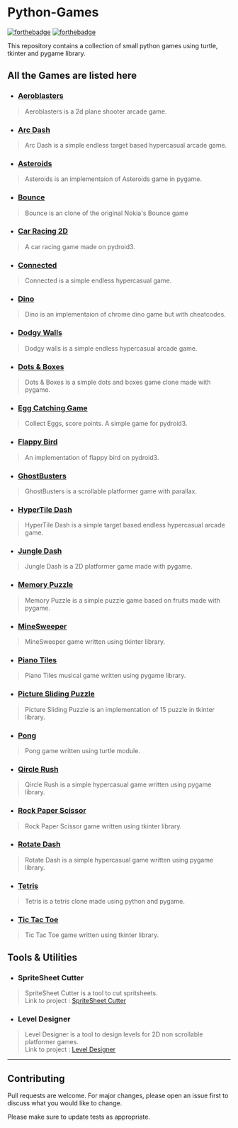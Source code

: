 # Python-Games

[![forthebadge](https://forthebadge.com/images/badges/made-with-python.svg)](https://forthebadge.com)
[![forthebadge](https://forthebadge.com/images/badges/check-it-out.svg)](https://forthebadge.com)

This repository contains a collection of small python games using turtle, tkinter
and pygame library.

## All the Games are listed here

* ### [Aeroblasters](https://github.com/ibra-kdbra/pygame-collection/tree/main/Aeroblasters)
 >
 > Aeroblasters is a 2d plane shooter arcade game.

* ### [Arc Dash](https://github.com/ibra-kdbra/pygame-collection/tree/main/Arc%20Dash)
 >
 > Arc Dash is a simple endless target based hypercasual arcade game.

* ### [Asteroids](https://github.com/ibra-kdbra/pygame-collection/tree/main/Asteroids)
 >
 > Asteroids is an implementaion of Asteroids game in pygame.

* ### [Bounce](https://github.com/ibra-kdbra/pygame-collection/tree/main/Bounce)
 >
 > Bounce is an clone of the original Nokia's Bounce game

* ### [Car Racing 2D](https://github.com/ibra-kdbra/pygame-collection/tree/main/Car%20Racing%202d)
 >
 > A car racing game made on pydroid3.

* ### [Connected](https://github.com/ibra-kdbra/pygame-collection/tree/main/Connected)
 >
 > Connected is a simple endless hypercasual game.

* ### [Dino](https://github.com/ibra-kdbra/pygame-collection/tree/main/Dino)
 >
 > Dino is an implementaion of chrome dino game but with cheatcodes.

* ### [Dodgy Walls](https://github.com/ibra-kdbra/pygame-collection/tree/main/Dodgy%20Walls)
 >
 > Dodgy walls is a simple endless hypercasual arcade game.

* ### [Dots & Boxes](https://github.com/ibra-kdbra/pygame-collection/tree/main/Dots%20%26%20Boxes)
 >
 > Dots & Boxes is a simple dots and boxes game clone made with pygame.

* ### [Egg Catching Game](https://github.com/ibra-kdbra/pygame-collection/tree/main/Egg%20Catching%20Game)
 >
 > Collect Eggs, score points. A simple game for pydroid3.

* ### [Flappy Bird](https://github.com/ibra-kdbra/pygame-collection/tree/main/Flappy%20Bird)
 >
 > An implementation of flappy bird on pydroid3.

* ### [GhostBusters](https://github.com/ibra-kdbra/pygame-collection/tree/main/GhostBusters)
 >
 > GhostBusters is a scrollable platformer game with parallax.

* ### [HyperTile Dash](https://github.com/ibra-kdbra/pygame-collection/tree/main/HyperTile%20Dash)
 >
 > HyperTile Dash is a simple target based endless hypercasual arcade game.

* ### [Jungle Dash](https://github.com/ibra-kdbra/pygame-collection/tree/main/Jungle%20Dash)
 >
 > Jungle Dash is a 2D platformer game made with pygame.

* ### [Memory Puzzle](https://github.com/ibra-kdbra/pygame-collection/tree/main/Memory%20Puzzle)
 >
 > Memory Puzzle is a simple puzzle game based on fruits made with pygame.

* ### [MineSweeper](https://github.com/ibra-kdbra/pygame-collection/tree/main/MineSweeper)
 >
 > MineSweeper game written using tkinter library.

* ### [Piano Tiles](https://github.com/ibra-kdbra/pygame-collection/tree/main/Piano%20Tiles)
 >
 > Piano Tiles musical game written using pygame library.

* ### [Picture Sliding Puzzle](https://github.com/ibra-kdbra/pygame-collection/tree/main/Picture%20Sliding%20Puzzle)
 >
 > Picture Sliding Puzzle is an implementation of 15 puzzle in tkinter library.

* ### [Pong](https://github.com/ibra-kdbra/pygame-collection/tree/main/Pong)
 >
 > Pong game written using turtle module.

* ### [Qircle Rush](https://github.com/ibra-kdbra/pygame-collection/tree/main/Qircle%20Rush)
 >
 > Qircle Rush is a simple hypercasual game written using pygame library.

* ### [Rock Paper Scissor](https://github.com/ibra-kdbra/pygame-collection/tree/main/Rock%20Paper%20Scissor)
 >
 > Rock Paper Scissor game written using tkinter library.

* ### [Rotate Dash](https://github.com/ibra-kdbra/pygame-collection/tree/main/Rotate%20Dash)
 >
 > Rotate Dash is a simple hypercasual game written using pygame library.

* ### [Tetris](https://github.com/ibra-kdbra/pygame-collection/tree/main/Tetris)
 >
 > Tetris is a tetris clone made using python and pygame.

* ### [Tic Tac Toe](https://github.com/ibra-kdbra/pygame-collection/tree/main/Tic%20Tac%20Toe)
 >
 > Tic Tac Toe game written using tkinter library.

## Tools & Utilities

* ### SpriteSheet Cutter
 >
 > SpriteSheet Cutter is a tool to cut spritsheets.\
 > Link to project : [SpriteSheet Cutter](https://github.com/ibra-kdbra/pygame-collection/tree/main/SpriteSheet%20Cutter)

* ### Level Designer
 >
 > Level Designer is a tool to design levels for 2D non scrollable platformer games.\
 > Link to project : [Level Designer](https://github.com/ibra-kdbra/pygame-collection/tree/main/Level%20Designer)

***

## Contributing

Pull requests are welcome. For major changes, please open an issue first to discuss what you would like to change.

Please make sure to update tests as appropriate.
